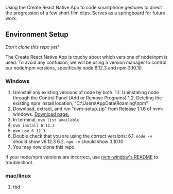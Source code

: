 Using the Create React Native App to code smartphone gestures to direct the progression of a few short film clips.  Serves as a springboard for future work.


## Environment Setup

*Don't clone this repo yet!*

The Create React Native App is touchy about which versions of node/npm is used.  To avoid any confusion, we will be using a version manager to control our node/npm versions, specifically node 6.12.3 and npm 3.10.10.

### Windows
1. Uninstall any existing versions of node by both:
  1.1. Uninstalling node through the Control Panel (Add or Remove Programs)
  1.2. Deleting the existing npm install location, "C:\Users<user>\AppData\Roaming\npm"
2. Download, extract, and run "nvm-setup.zip" from Release 1.1.6 of nvm-windows.  [Download page.](https://github.com/coreybutler/nvm-windows/releases)
3. In terminal, `nvm list available`
4. `nvm install 6.12.3`
5. `nvm use 6.12.3`
6. Double check that you are using the correct versions:
  6.1. `node -v` should show v6.12.3
  6.2. `npm -v` should show 3.10.10
7. You may now clone this repo.

If your node/npm versions are incorrect, use [nvm-window's README](https://github.com/coreybutler/nvm-windows) to troubleshoot.

### mac/linux
1. tbd